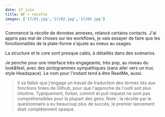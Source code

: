 ```yaml
---
date: 17 juin
title: WF + récolte
images: ['17/01.jpg','17/02.jpg','17/03.jpg']
---
```

Commencé la récolte de données annexes, relancé certains contacts. J'ai appris pas mal de choses sur les workflows, je vais essayer de faire que les fonctionnalités de la plate-forme s'ajuste au mieux au usages.

La structure et le core sont presque calés, à détaillés dans des scénarios.

Je penche pour une interface très engageante, très pop, au niveau du look&feel, avec des pictogrammes sympathiques (sans aller vers un truc style Headspace). Le nom pour l'instant tend à être ReadMe, aussi.

> Il va falloir que j'engage un travail de traduction des termes liés aux fonctions tirées de Github, pour que l'approche de l'outil soit plus intuitive. Typiquement, forker, commit et pull request ne sont pas compréhensibles pour la plupart des gens.
> Note : la récolte par le questionnaire a eu beaucoup plus de succès, le premier lancement était complètement opaque.
